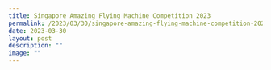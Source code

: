 ```yaml
---
title: Singapore Amazing Flying Machine Competition 2023
permalink: /2023/03/30/singapore-amazing-flying-machine-competition-2023/
date: 2023-03-30
layout: post
description: ""
image: ""
---
```

